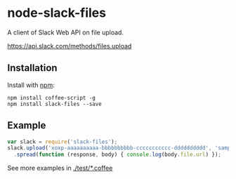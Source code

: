 # node-slack-files

A client of Slack Web API on file upload.

https://api.slack.com/methods/files.upload

## Installation

Install with [npm](https://www.npmjs.com/):

```shell
npm install coffee-script -g
npm install slack-files --save
```

## Example

```javascript
var slack = require('slack-files');
slack.upload('xoxp-aaaaaaaaaa-bbbbbbbbbb-ccccccccccc-dddddddddd', 'sample.txt')
  .spread(function (response, body) { console.log(body.file.url) });
```

See more examples in [./test/*.coffee](./test)
